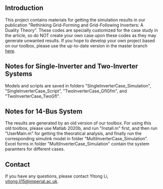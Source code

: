 ## Introduction

This project contains materials for getting the simulation results in our publication "Rethinking Grid-Forming and Grid-Following Inverters: A Duality Theory". These codes are specially customized for the case study in the article, so do NOT create your own case upon these codes as they may generate unwanted results. If you hope to develop your own project based on our toolbox, please use the up-to-date version in the master branch [here](https://github.com/Future-Power-Networks/Simplus-Grid-Tool).

## Notes for Single-Inverter and Two-Inverter Systems

Models and scripts are saved in folders "SingleInverterCase_Simulation", "SingleInverterCase_Script", "TwoInverterCase_GflGfm", and "TwoInverterCase_TwoGfl".


## Notes for 14-Bus System

The results are generated by an old version of our toolbox. For using this old toolbox, please use Matlab 2020b, and run "Install.m" first, and then run "UserMain.m" for getting the theoratical analysis, and finally run the corresponding simulink model in folder "MultiInverterCase_Simulation". Excel forms in folder "MultiInverterCase_Simulation" contain the system paramters for different cases.

## Contact

If you have any questions, please contact Yitong Li, yitong.li15@imperial.ac.uk.
